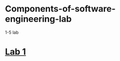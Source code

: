 # Components-of-software-engineering-lab
1-5 lab
# [Lab 1]([#lab-1](https://github.com/Maks-Ytka/Components-of-software-engineering-lab/blob/main/Lab%201))
